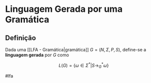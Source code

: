 
# Linguagem Gerada por uma Gramática

## Definição

Dada uma [[LFA - Gramática|gramática]] $G=(N, \Sigma, P, S)$, define-se a **linguagem gerada** por $G$ como

$$
L(G) = \{ \omega \in \Sigma^* | S \rightarrow_G^* \omega \}
$$

#lfa

